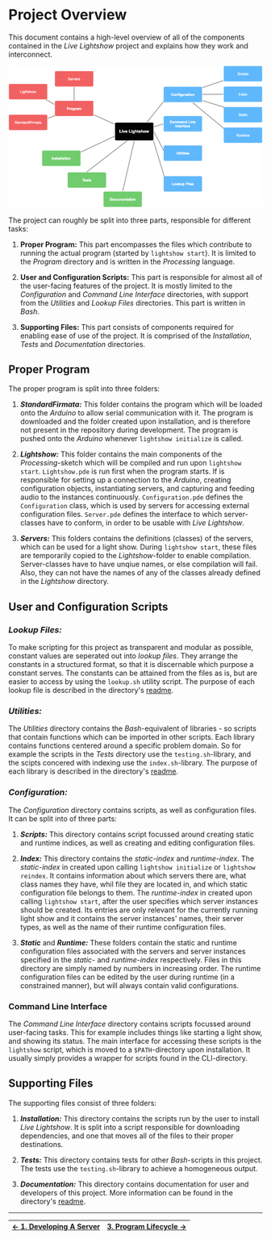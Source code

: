 # Project Overview

This document contains a high-level overview of all of the components contained in the _Live Lightshow_ project and explains how they work and interconnect.

![Project Structure](../Assets/Project%20Structure.png)

The project can roughly be split into three parts, responsible for different tasks:

1. **Proper Program:**
This part encompasses the files which contribute to running the actual program (started by `lightshow start`). It is limited to the _Program_ directory and is written in the _Processing_ language.

2. **User and Configuration Scripts:**
This part is responsible for almost all of the user-facing features of the project. It is mostly limited to the _Configuration_ and _Command Line Interface_ directories, with support from the _Utilities_ and _Lookup Files_ directories. This part is written in _Bash_.

3. **Supporting Files:**
This part consists of components required for enabling ease of use of the project. It is comprised of the _Installation_, _Tests_ and _Documentation_ directories.

## Proper Program

The proper program is split into three folders:

1. **_StandardFirmata:_**
This folder contains the program which will be loaded onto the _Arduino_ to allow serial communication with it. The program is downloaded and the folder created upon installation, and is therefore not present in the repository during development. The program is pushed onto the _Arduino_ whenever `lightshow initialize` is called.

2. **_Lightshow:_**
This folder contains the main components of the _Processing_-sketch which will be compiled and run upon `lightshow start`. `Lightshow.pde` is run first when the program starts. If is responsible for setting up a connection to the _Arduino_, creating configuration objects, instantiating servers, and capturing and feeding audio to the instances continuously. `Configuration.pde` defines the `Configuration` class, which is used by servers for accessing external configuration files. `Server.pde` defines the interface to which server-classes have to conform, in order to be usable with _Live Lightshow_.

3. **_Servers:_**
This folders contains the definitions (classes) of the servers, which can be used for a light show. During `lightshow start`, these files are temporarily copied to the _Lightshow_-folder to enable compilation. Server-classes have to have unqiue names, or else compilation will fail. Also, they can not have the names of any of the classes already defined in  the _Lightshow_ directory.

## User and Configuration Scripts

### _Lookup Files:_

To make scripting for this project as transparent and modular as possible, constant values are seperated out into _lookup files_. They arrange the constants in a structured format, so that it is discernable which purpose a constant serves. The constants can be attained from the files as is, but are easier to access by using the `lookup.sh` utility script. The purpose of each lookup file is described in the directory's [readme](Lookup%20Files/README.md).


### _Utilities:_

The _Utilities_ directory contains the _Bash_-equivalent of libraries - so scripts that contain functions which can be imported in other scripts. Each library contains functions centered around a specific problem domain. So for example the scripts in the _Tests_ directory use the `testing.sh`-library, and the scipts concered with indexing use the `index.sh`-library. The purpose of each library is described in the directory's [readme](Utilities/README.md).

### _Configuration:_

The _Configuration_ directory contains scripts, as well as configuration files. It can be split into of three parts:

1. **_Scripts:_**
This directory contains script focussed around creating static and runtime indices, as well as creating and editing configuration files.

2. **_Index:_**
This directory contains the _static-index_ and _runtime-index_.
The _static-index_ in created upon calling `lightshow initialize` or `lightshow reindex`. It contains information about which servers there are, what class names they have, whil file they are located in, and which static configuration file belongs to them.
The _runtime-index_ in created upon calling `lightshow start`, after the user specifies which server instances should be created. Its entries are only relevant for the currently running light show and it contains the server instances' names, their server types, as well as the name of their runtime configuration files.

3. **_Static_** and **_Runtime:_**
These folders contain the static and runtime configuration files associated with the servers and server instances specified in the _static-_ and _runtime-index_ respectively. Files in this directory are simply named by numbers in increasing order. The runtime configuration files can be edited by the user during runtime (in a constrained manner), but will always contain valid configurations.

### Command Line Interface

The _Command Line Interface_ directory contains scripts focussed around user-facing tasks. This for example includes things like starting a light show, and showing its status.
The main interface for accessing these scripts is the `lightshow` script, which is moved to a `$PATH`-directory upon installation. It usually simply provides a wrapper for scripts found in the CLI-directory.

## Supporting Files

The supporting files consist of three folders:

1. **_Installation:_**
This directory contains the scripts run by the user to install _Live Lightshow_. It is split into a script responsible for downloading dependencies, and one that moves all of the files to their proper destinations.

2. **_Tests:_**
This directory contains tests for other _Bash_-scripts in this project. The tests use the `testing.sh`-library to achieve a homogeneous output.

3. **_Documentation:_**
This directory contains documentation for user and developers of this project. More information can be found in the directory's [readme](Documentation/README.md).

---

| [← 1. Developing A Server](1.%20Developing%20A%20Server.md) | [3. Program Lifecycle →](3.%20Program%20Lifecycle.md) |
| - | - |
